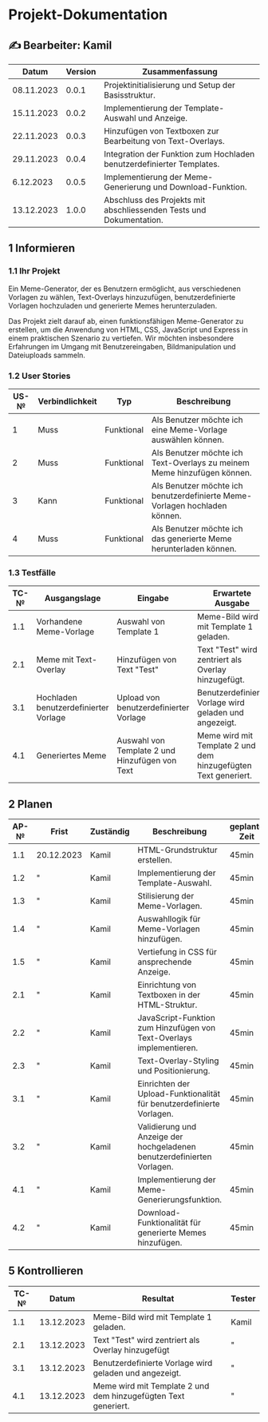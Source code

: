 # Projekt-Dokumentation

## ✍ Bearbeiter: Kamil

| Datum | Version | Zusammenfassung                                              |
| ----- | ------- | ------------------------------------------------------------ |
|  08.11.2023     | 0.0.1   | Projektinitialisierung und Setup der Basisstruktur.       |
|   15.11.2023      | 0.0.2   | Implementierung der Template-Auswahl und Anzeige.           |
|  22.11.2023       | 0.0.3   | Hinzufügen von Textboxen zur Bearbeitung von Text-Overlays. |
|  29.11.2023       | 0.0.4   | Integration der Funktion zum Hochladen benutzerdefinierter Templates. |
|   6.12.2023      | 0.0.5   | Implementierung der Meme-Generierung und Download-Funktion. |
|   13.12.2023     | 1.0.0   | Abschluss des Projekts mit abschliessenden Tests und Dokumentation. |

## 1 Informieren

### 1.1 Ihr Projekt

Ein Meme-Generator, der es Benutzern ermöglicht, aus verschiedenen Vorlagen zu wählen, Text-Overlays hinzuzufügen, benutzerdefinierte Vorlagen hochzuladen und generierte Memes herunterzuladen.

Das Projekt zielt darauf ab, einen funktionsfähigen Meme-Generator zu erstellen, um die Anwendung von HTML, CSS, JavaScript und Express in einem praktischen Szenario zu vertiefen. Wir möchten insbesondere Erfahrungen im Umgang mit Benutzereingaben, Bildmanipulation und Dateiuploads sammeln.

### 1.2 User Stories

| US-№ | Verbindlichkeit | Typ  | Beschreibung                       |
| ---- | --------------- | ---- | ---------------------------------- |
| 1    | Muss            | Funktional | Als Benutzer möchte ich eine Meme-Vorlage auswählen können. |
| 2    | Muss            | Funktional | Als Benutzer möchte ich Text-Overlays zu meinem Meme hinzufügen können. |
| 3    | Kann            | Funktional | Als Benutzer möchte ich benutzerdefinierte Meme-Vorlagen hochladen können. |
| 4    | Muss            | Funktional | Als Benutzer möchte ich das generierte Meme herunterladen können. |

### 1.3 Testfälle

| TC-№ | Ausgangslage | Eingabe | Erwartete Ausgabe |
| ---- | ------------ | ------- | ----------------- |
| 1.1  | Vorhandene Meme-Vorlage | Auswahl von Template 1 | Meme-Bild wird mit Template 1 geladen. |
| 2.1  | Meme mit Text-Overlay | Hinzufügen von Text "Test" | Text "Test" wird zentriert als Overlay hinzugefügt. |
| 3.1  | Hochladen benutzerdefinierter Vorlage | Upload von benutzerdefinierter Vorlage | Benutzerdefinierte Vorlage wird geladen und angezeigt. |
| 4.1  | Generiertes Meme | Auswahl von Template 2 und Hinzufügen von Text | Meme wird mit Template 2 und dem hinzugefügten Text generiert. |




## 2 Planen

| AP-№ | Frist | Zuständig | Beschreibung | geplante Zeit |
| ---- | ----- | --------- | ------------ | ------------- |
| 1.1  |    20.12.2023   | Kamil     | HTML-Grundstruktur erstellen. | 45min|
| 1.2  |   "    | Kamil     | Implementierung der Template-Auswahl. | 45min|
| 1.3  |    "   | Kamil     | Stilisierung der Meme-Vorlagen. | 45min |
| 1.4  |   "    | Kamil     | Auswahllogik für Meme-Vorlagen hinzufügen. | 45min |
| 1.5  |   "    | Kamil     | Vertiefung in CSS für ansprechende Anzeige. | 45min |
| 2.1  |    "   | Kamil     | Einrichtung von Textboxen in der HTML-Struktur. | 45min |
| 2.2  |   "    | Kamil     | JavaScript-Funktion zum Hinzufügen von Text-Overlays implementieren. | 45min |
| 2.3  |   "    | Kamil     | Text-Overlay-Styling und Positionierung. | 45min |
| 3.1  |   "    | Kamil     | Einrichten der Upload-Funktionalität für benutzerdefinierte Vorlagen. | 45min |
| 3.2  |   "    | Kamil     | Validierung und Anzeige der hochgeladenen benutzerdefinierten Vorlagen. |45min |
| 4.1  |   "    | Kamil     | Implementierung der Meme-Generierungsfunktion. | 45min |
| 4.2  |   "    | Kamil     | Download-Funktionalität für generierte Memes hinzufügen. | 45min |



## 5 Kontrollieren

| TC-№ | Datum | Resultat | Tester |
| ---- | ----- | -------- | ------ |
| 1.1  | 13.12.2023      |    Meme-Bild wird mit Template 1 geladen.       |Kamil|
| 2.1  |  13.12.2023     |    Text "Test" wird zentriert als Overlay hinzugefügt      |     "   |
| 3.1  |  13.12.2023     |    Benutzerdefinierte Vorlage wird geladen und angezeigt.      |    "    |
| 4.1  |   13.12.2023    |      Meme wird mit Template 2 und dem hinzugefügten Text generiert.     |   "     |


